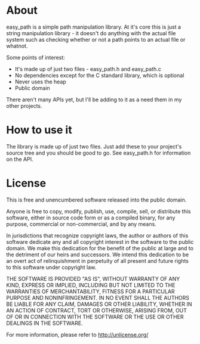 # About
easy_path is a simple path manipulation library. At it's core this is just a string
manipulation library - it doesn't do anything with the actual file system such as
checking whether or not a path points to an actual file or whatnot.

Some points of interest:
 - It's made up of just two files - easy_path.h and easy_path.c
 - No dependencies except for the C standard library, which is optional
 - Never uses the heap
 - Public domain

There aren't many APIs yet, but I'll be adding to it as a need them in my other projects.

 
# How to use it
The library is made up of just two files. Just add these to your project's source tree and
you should be good to go. See easy_path.h for information on the API.


# License
This is free and unencumbered software released into the public domain.

Anyone is free to copy, modify, publish, use, compile, sell, or
distribute this software, either in source code form or as a compiled
binary, for any purpose, commercial or non-commercial, and by any
means.

In jurisdictions that recognize copyright laws, the author or authors
of this software dedicate any and all copyright interest in the
software to the public domain. We make this dedication for the benefit
of the public at large and to the detriment of our heirs and
successors. We intend this dedication to be an overt act of
relinquishment in perpetuity of all present and future rights to this
software under copyright law.

THE SOFTWARE IS PROVIDED "AS IS", WITHOUT WARRANTY OF ANY KIND,
EXPRESS OR IMPLIED, INCLUDING BUT NOT LIMITED TO THE WARRANTIES OF
MERCHANTABILITY, FITNESS FOR A PARTICULAR PURPOSE AND NONINFRINGEMENT.
IN NO EVENT SHALL THE AUTHORS BE LIABLE FOR ANY CLAIM, DAMAGES OR
OTHER LIABILITY, WHETHER IN AN ACTION OF CONTRACT, TORT OR OTHERWISE,
ARISING FROM, OUT OF OR IN CONNECTION WITH THE SOFTWARE OR THE USE OR
OTHER DEALINGS IN THE SOFTWARE.

For more information, please refer to <http://unlicense.org/>